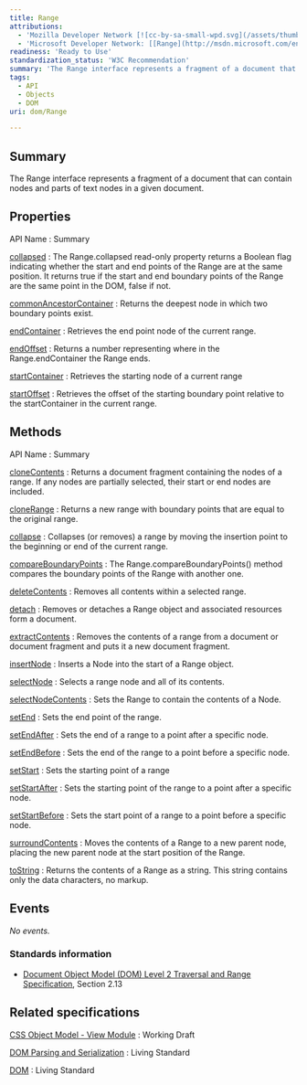 ```yaml
---
title: Range
attributions:
  - 'Mozilla Developer Network [![cc-by-sa-small-wpd.svg](/assets/thumb/8/8c/cc-by-sa-small-wpd.svg/120px-cc-by-sa-small-wpd.svg.png)](http://creativecommons.org/licenses/by-sa/3.0/us/): [[Range](https://developer.mozilla.org/en-US/docs/Web/API/range) Article]'
  - 'Microsoft Developer Network: [[Range](http://msdn.microsoft.com/en-us/library/ie/hh772133(v=vs.85).aspx) Article]'
readiness: 'Ready to Use'
standardization_status: 'W3C Recommendation'
summary: 'The Range interface represents a fragment of a document that can contain nodes and parts of text nodes in a given document.'
tags:
  - API
  - Objects
  - DOM
uri: dom/Range

---
```

## <span>Summary</span>

The Range interface represents a fragment of a document that can contain nodes and parts of text nodes in a given document.

## <span>Properties</span>

API Name
:   Summary

[collapsed](/dom/Range/collapsed)
:   The Range.collapsed read-only property returns a Boolean flag indicating whether the start and end points of the Range are at the same position. It returns true if the start and end boundary points of the Range are the same point in the DOM, false if not.

[commonAncestorContainer](/dom/Range/commonAncestorContainer)
:   Returns the deepest node in which two boundary points exist.

[endContainer](/dom/Range/endContainer)
:   Retrieves the end point node of the current range.

[endOffset](/dom/Range/endOffset)
:   Returns a number representing where in the Range.endContainer the Range ends.

[startContainer](/dom/Range/startContainer)
:   Retrieves the starting node of a current range

[startOffset](/dom/Range/startOffset)
:   Retrieves the offset of the starting boundary point relative to the startContainer in the current range.

## <span>Methods</span>

API Name
:   Summary

[cloneContents](/dom/Range/cloneContents)
:   Returns a document fragment containing the nodes of a range. If any nodes are partially selected, their start or end nodes are included.

[cloneRange](/dom/Range/cloneRange)
:   Returns a new range with boundary points that are equal to the original range.

[collapse](/dom/Range/collapse)
:   Collapses (or removes) a range by moving the insertion point to the beginning or end of the current range.

[compareBoundaryPoints](/dom/Range/compareBoundaryPoints)
:   The Range.compareBoundaryPoints() method compares the boundary points of the Range with another one.

[deleteContents](/dom/Range/deleteContents)
:   Removes all contents within a selected range.

[detach](/dom/Range/detach)
:   Removes or detaches a Range object and associated resources form a document.

[extractContents](/dom/Range/extractContents)
:   Removes the contents of a range from a document or document fragment and puts it a new document fragment.

[insertNode](/dom/Range/insertNode)
:   Inserts a Node into the start of a Range object.

[selectNode](/dom/Range/selectNode)
:   Selects a range node and all of its contents.

[selectNodeContents](/dom/Range/selectNodeContents)
:   Sets the Range to contain the contents of a Node.

[setEnd](/dom/Range/setEnd)
:   Sets the end point of the range.

[setEndAfter](/dom/Range/setEndAfter)
:   Sets the end of a range to a point after a specific node.

[setEndBefore](/dom/Range/setEndBefore)
:   Sets the end of the range to a point before a specific node.

[setStart](/dom/Range/setStart)
:   Sets the starting point of a range

[setStartAfter](/dom/Range/setStartAfter)
:   Sets the starting point of the range to a point after a specific node.

[setStartBefore](/dom/Range/setStartBefore)
:   Sets the start point of a range to a point before a specific node.

[surroundContents](/dom/Range/surroundContents)
:   Moves the contents of a Range to a new parent node, placing the new parent node at the start position of the Range.

[toString](/dom/Range/toString)
:   Returns the contents of a Range as a string. This string contains only the data characters, no markup.

## <span>Events</span>

*No events.*

### <span>Standards information</span>

-   [Document Object Model (DOM) Level 2 Traversal and Range Specification](http://go.microsoft.com/fwlink/p/?linkid=182712), Section 2.13

## <span>Related specifications</span>

[CSS Object Model - View Module](http://dev.w3.org/csswg/cssom-view/#extensions-to-the-range-interface)
:   Working Draft

[DOM Parsing and Serialization](http://domparsing.spec.whatwg.org/#extensions-to-the-range-interface)
:   Living Standard

[DOM](http://dom.spec.whatwg.org/#interface-range)
:   Living Standard
